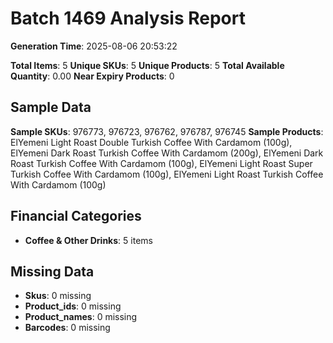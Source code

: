 # Batch 1469 Analysis Report

**Generation Time**: 2025-08-06 20:53:22

**Total Items**: 5
**Unique SKUs**: 5
**Unique Products**: 5
**Total Available Quantity**: 0.00
**Near Expiry Products**: 0

## Sample Data
**Sample SKUs**: 976773, 976723, 976762, 976787, 976745
**Sample Products**: ElYemeni Light Roast Double Turkish Coffee With Cardamom (100g), ElYemeni Dark Roast Turkish Coffee With Cardamom (200g), ElYemeni Dark Roast Turkish Coffee With Cardamom (100g), ElYemeni Light Roast Super Turkish Coffee With Cardamom (100g), ElYemeni Light Roast Turkish Coffee With Cardamom (100g)

## Financial Categories
- **Coffee & Other Drinks**: 5 items

## Missing Data
- **Skus**: 0 missing
- **Product_ids**: 0 missing
- **Product_names**: 0 missing
- **Barcodes**: 0 missing
